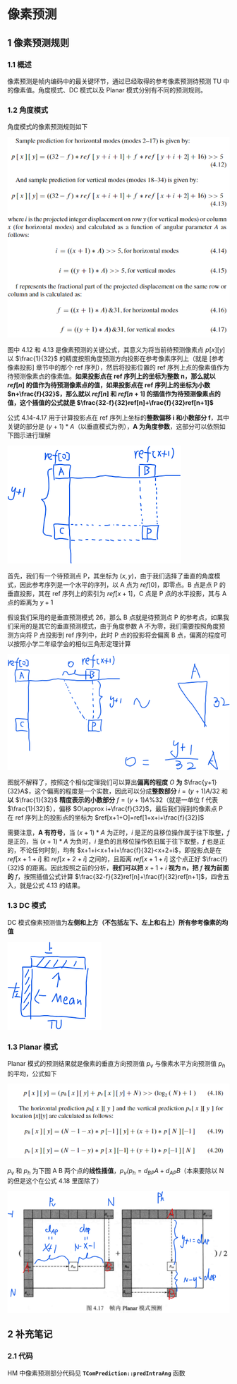 # 像素预测

## 1 像素预测规则

### 1.1 概述

像素预测是帧内编码中的最关键环节，通过已经取得的参考像素预测待预测 TU 中的像素值。角度模式、DC 模式以及 Planar 模式分别有不同的预测规则。

### 1.2 角度模式

角度模式的像素预测规则如下

![像素预测_16992](markdown_images/%E5%83%8F%E7%B4%A0%E9%A2%84%E6%B5%8B_16992.png)

图中 4.12 和 4.13 是像素预测的关键公式，其意义为将当前待预测像素点 $p[x][y]$ 以 $\frac{1}{32}$ 的精度按照角度预测方向投影在参考像素序列上（就是 [参考像素投影] 章节中的那个 ref 序列），然后将投影位置的 ref 序列上点的像素值作为待预测像素点的像素值。**如果投影点在 ref 序列上的坐标为整数 n，那么就以 $ref[n]$ 的值作为待预测像素点的值，如果投影点在 ref 序列上的坐标为小数 $n+\frac{f}{32}$，那么就以 $ref[n]$ 和 $ref[n+1]$ 的插值作为待预测像素点的值，这个插值的公式就是 $\frac{32-f}{32}ref[n]+\frac{f}{32}ref[n+1]$**

公式 4.14-4.17 用于计算投影点在 ref 序列上坐标的**整数偏移 i 和小数部分 f**，其中关键的部分是 $(y+1)*A$（以垂直模式为例），**A 为角度参数**，这部分可以依照如下图示进行理解

![像素预测_88992](markdown_images/%E5%83%8F%E7%B4%A0%E9%A2%84%E6%B5%8B_88992.png)

首先，我们有一个待预测点 P，其坐标为 $(x,y)$，由于我们选择了垂直的角度模式，因此参考序列是一个水平的序列，以 A 点为 $ref[0]$，即零点。B 点是点 P 的垂直投影，其在 ref 序列上的索引为 $ref[x+1]$，C 点是 P 点的水平投影，其与 A 点的距离为 $y+1$

假设我们采用的是垂直预测模式 26，那么 B 点就是待预测点 P 的参考点，如果我们采用的是其它的垂直预测模式，由于角度参数 A 不为零，我们需要按照角度预测方向将 P 点投影到 ref 序列中，此时 P 点的投影将会偏离 B 点，偏离的程度可以按照小学二年级学会的相似三角形定理计算

![像素预测_81248](markdown_images/%E5%83%8F%E7%B4%A0%E9%A2%84%E6%B5%8B_81248.png)

图就不解释了，按照这个相似定理我们可以算出**偏离的程度** $O$ **为** $\frac{y+1}{32}A$，这个偏离的程度是一个实数，因此可以分成**整数部分** $i=(y+1)A/32$ 和**以** $\frac{1}{32}$ **精度表示的小数部分** $f=(y+1)A\%32$（就是一单位 f 代表 $\frac{1}{32}$），偏移  $O\approx i+\frac{f}{32}$，最后我们得到的像素点 P 在 ref 序列上的投影点的坐标为 $ref[x+1+O]=ref[1+x+i+\frac{f}{32}]$

需要注意，**A 有符号**，当 $(x+1)*A$ 为正时，$i$ 是正的且移位操作属于往下取整，$f$ 是正的，当 $(x+1)*A$ 为负时，$i$ 是负的且移位操作依旧属于往下取整，$f$ 也是正的，不论任何时刻，均有 $x+1+i<x+1+i+\frac{f}{32}<x+2+i$，即投影点是在 $ref[x+1+i]$ 和 $ref[x+2+i]$ 之间的，且距离 $ref[x+1+i]$ 这个点正好 $\frac{f}{32}$ 的距离。因此按照之前的分析，**我们可以把** $x+1+i$ **视为 n，把** $f$ **视为前面的** $f$，按照插值公式计算 $\frac{32-f}{32}ref[n]+\frac{f}{32}ref[n+1]$，四舍五入，就是公式 4.13 的结果。

### 1.3 DC 模式

DC 模式像素预测值为**左侧和上方（不包括左下、左上和右上）所有参考像素的均值**

![像素预测_92064](markdown_images/%E5%83%8F%E7%B4%A0%E9%A2%84%E6%B5%8B_92064.png)

### 1.3 Planar 模式

Planar 模式的预测结果就是像素的垂直方向预测值 $p_v$ 与像素水平方向预测值 $p_h$ 的平均，公式如下

![像素预测_45056](markdown_images/%E5%83%8F%E7%B4%A0%E9%A2%84%E6%B5%8B_45056.png)

$p_v$ 和 $p_h$ 为下图 A B 两个点的**线性插值**，$p_{v}/p_{h}=d_{BP}A+d_{AP}B$（本来要除以 N 的但是这个在公式 4.18 里面除了）

![像素预测_54080](markdown_images/%E5%83%8F%E7%B4%A0%E9%A2%84%E6%B5%8B_54080.png)

## 2 补充笔记

### 2.1 代码

HM 中像素预测部分代码见 **`TComPrediction::predIntraAng`** 函数
